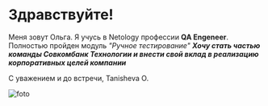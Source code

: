 # Здравствуйте!
Меня зовут Ольга.
Я учусь в Netology профессии **QA Engeneer**.
Полностью пройден модуль _"Ручное тестирование"_
***Хочу стать частью команды Совкомбанк Технологии и внести свой вклад в реализацию
корпоративных целей компании***

С уважением и до встречи, Tanisheva O.

![foto](https://user-images.githubusercontent.com/119525899/218815605-1106101b-dc06-42e3-9b34-83d56dae67ce.jpg)

